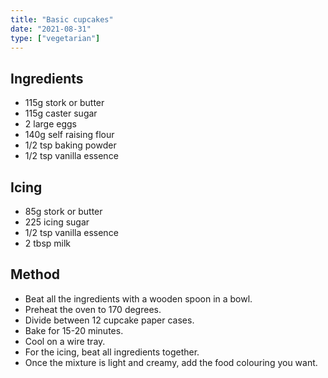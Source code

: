 ```yaml
---
title: "Basic cupcakes"
date: "2021-08-31"
type: ["vegetarian"]
---
```


## Ingredients

- 115g stork or butter
- 115g caster sugar
- 2 large eggs
- 140g self raising flour
- 1/2 tsp baking powder
- 1/2 tsp vanilla essence

## Icing

- 85g stork or butter
- 225 icing sugar
- 1/2 tsp vanilla essence
- 2 tbsp milk

## Method

- Beat all the ingredients with a wooden spoon in a bowl.
- Preheat the oven to 170 degrees.
- Divide between 12 cupcake paper cases.
- Bake for 15-20 minutes.
- Cool on a wire tray.
- For the icing, beat all ingredients together.
- Once the mixture is light and creamy, add the food colouring you want.
